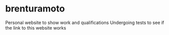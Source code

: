 # brenturamoto
Personal website to show work and qualifications
Undergoing tests to see if the link to this website works
